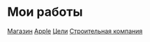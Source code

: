 # Мои работы
[Магазин](https://Atamazow.github.io/Magazin)
[ Apple](https://Atamazow.github.io/apple)
[Цели](https://Atamazow.github.io/goals)
[Строительная  компания](https://Atamazow.github.io/constructioncompany)
